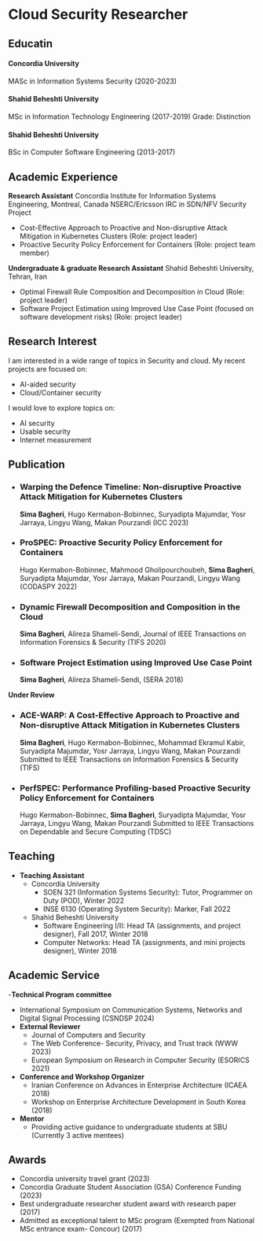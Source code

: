 # Cloud Security Researcher


## Educatin
#### Concordia University
MASc in Information Systems Security (2020-2023)

#### Shahid Beheshti University
MSc in Information Technology Engineering (2017-2019)
Grade: Distinction

#### Shahid Beheshti University
BSc in Computer Software Engineering (2013-2017)

## Academic Experience
**Research Assistant**
Concordia Institute for Information Systems Engineering, Montreal, Canada
NSERC/Ericsson IRC in SDN/NFV Security Project
- Cost-Effective Approach to Proactive and Non-disruptive Attack Mitigation in Kubernetes Clusters (Role: project leader)
- Proactive Security Policy Enforcement for Containers (Role: project team member)

**Undergraduate & graduate Research Assistant**
Shahid Beheshti University, Tehran, Iran
- Optimal Firewall Rule Composition and Decomposition in Cloud (Role: project leader)
- Software Project Estimation using Improved Use Case Point (focused on software development risks) (Role: project leader)
  
## Research Interest
I am interested in a wide range of topics in Security and cloud. My recent projects are focused on:
- AI-aided security
- Cloud/Container security

I would love to explore topics on:
- AI security
- Usable security
- Internet measurement

## Publication
- ### Warping the Defence Timeline: Non-disruptive Proactive Attack Mitigation for Kubernetes Clusters  
  **Sima Bagheri**, Hugo Kermabon-Bobinnec, Suryadipta Majumdar, Yosr Jarraya, Lingyu Wang, Makan Pourzandi (ICC 2023)
- ### ProSPEC: Proactive Security Policy Enforcement for Containers  
  Hugo Kermabon-Bobinnec, Mahmood Gholipourchoubeh, **Sima Bagheri**, Suryadipta Majumdar, Yosr Jarraya, Makan Pourzandi, Lingyu Wang (CODASPY 2022)
- ### Dynamic Firewall Decomposition and Composition in the Cloud  
  **Sima Bagheri**, Alireza Shameli-Sendi, Journal of IEEE Transactions on Information Forensics & Security (TIFS 2020)
- ### Software Project Estimation using Improved Use Case Point  
  **Sima Bagheri**, Alireza Shameli-Sendi, (SERA 2018)  
  
**Under Review**
- ### ACE-WARP: A Cost-Effective Approach to Proactive and Non-disruptive Attack Mitigation in Kubernetes Clusters
  **Sima Bagheri**, Hugo Kermabon-Bobinnec, Mohammad Ekramul Kabir, Suryadipta Majumdar, Yosr Jarraya, Lingyu Wang, Makan Pourzandi
  Submitted to IEEE Transactions on Information Forensics & Security (TIFS)
- ### PerfSPEC: Performance Profiling-based Proactive Security Policy Enforcement for Containers
  Hugo Kermabon-Bobinnec, **Sima Bagheri**, Suryadipta Majumdar, Yosr Jarraya, Lingyu Wang, Makan Pourzandi
  Submitted to IEEE Transactions on Dependable and Secure Computing (TDSC)


## Teaching
- **Teaching Assistant**
  - Concordia University
    - SOEN 321 (Information Systems Security): Tutor, Programmer on Duty (POD), Winter 2022
    - INSE 6130 (Operating System Security): Marker, Fall 2022
  - Shahid Beheshti University
    - Software Engineering I/II: Head TA (assignments, and project designer), Fall 2017, Winter 2018
    - Computer Networks: Head TA (assignments, and mini projects designer), Winter 2018

## Academic Service
-**Technical Program committee**
  - International Symposium on Communication Systems, Networks and Digital Signal Processing (CSNDSP 2024)
- **External Reviewer**
  - Journal of Computers and Security
  - The Web Conference- Security, Privacy, and Trust track (WWW 2023)
  - European Symposium on Research in Computer Security (ESORICS 2021)
- **Conference and Workshop Organizer**
  - Iranian Conference on Advances in Enterprise Architecture (ICAEA 2018)
  - Workshop on Enterprise Architecture Development in South Korea (2018)
- **Mentor**
  - Providing active guidance to undergraduate students at SBU (Currently 3 active mentees)

## Awards
- Concordia university travel grant (2023)
- Concordia Graduate Student Association (GSA) Conference Funding (2023)
- Best undergraduate researcher student award with research paper (2017)
- Admitted as exceptional talent to MSc program (Exempted from National MSc entrance exam- Concour) (2017)
